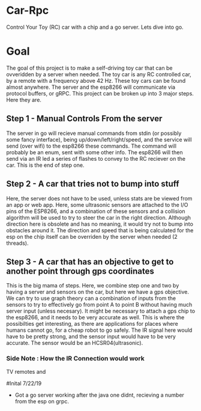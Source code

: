 # Car-Rpc
Control Your Toy (RC) car with a chip and a go server. Lets dive into go.

# Goal
The goal of this project is to make a self-driving toy car that can be ovveridden by a server when needed. The toy car is any
RC controlled car, by a remote with a frequency above 42 Hz. These toy cars can be found almost anywhere. The server and the esp8266 will communicate via protocol buffers, or gRPC.
This project can be broken up into 3 major steps. Here they are.

## Step 1 - Manual Controls From the server
The server in go will recieve manual commands from stdin (or possibly some fancy interface), being up/down/left/right/speed, and 
the service will send (over wifi) to the esp8266 these commands. The command will probably be an enum, sent with some other info. The esp8266 will then send via an IR led a series of flashes to convey to the RC reciever on the car. This is the end of step one.

## Step 2 - A car that tries not to bump into stuff
Here, the server does not have to be used, unless stats are be viewed from an app or web app. Here, some ultrasonic sensors are attached to the I/O pins of the ESP8266, and a combination of these sensors and a collision algorithm will be used to try to steer the car in the right direction. Although direction here is obsolete and has no meaning, it would try not to bump into obstacles around it. The direction and speed that is being calculated for the esp on the chip itself can be overriden by the server when needed (2 threads).

## Step 3 - A car that has an objective to get to another point through gps coordinates
This is the big mama of steps. Here, we combine step one and two by having a server and sensors on the car, but here we have a gps objective. We can try to use graph theory can a combination of inputs from the sensors to try to effectively go from point A to point B without having much server input (unless necesary). It might be necessary to attach a gps chip to the esp8266, and it needs to be very accurate as well. This is where the possibilties get interesting, as there are applications for places where humans cannot go, for a cheap robot to go safely. The IR signal here would have to be pretty strong, and the sensor input would have to be very accurate. The sensor would be an HCSR04(ultrasonic).

### Side Note : How the IR Connection would work
TV remotes and 

#Inital 7/22/19
 - Got a go server working after the java one didnt, recieving a number from the esp on grpc.
